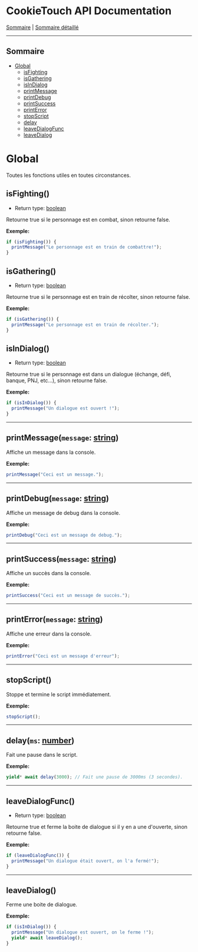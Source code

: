 # CookieTouch API Documentation
[Sommaire](SUMMARY.md) | [Sommaire détaillé](singlepage.md)

<hr>

## Sommaire
- [Global](#global)
  - [isFighting](#isfighting)
  - [isGathering](#isgathering)
  - [isInDialog](#isindialog)
  - [printMessage](#global-print-message)
  - [printDebug](#global-print-debug)
  - [printSuccess](#global-print-success)
  - [printError](#global-print-error)
  - [stopScript](#stopscript)
  - [delay](#global-delay)
  - [leaveDialogFunc](#leavedialogfunc)
  - [leaveDialog](#leavedialog)

# Global
Toutes les fonctions utiles en toutes circonstances.

## isFighting()
- Return type: <a href="https://developer.mozilla.org/fr-Fr/docs/Web/JavaScript/Data_structures#Boolean_type">boolean</a>

Retourne true si le personnage est en combat, sinon retourne false.

**Exemple:**
```js
if (isFighting()) {
  printMessage("Le personnage est en train de combattre!");
}
```

## isGathering()
- Return type: <a href="https://developer.mozilla.org/fr-Fr/docs/Web/JavaScript/Data_structures#Boolean_type">boolean</a>

Retourne true si le personnage est en train de récolter, sinon retourne false.

**Exemple:**
```js
if (isGathering()) {
  printMessage("Le personnage est en train de récolter.");
}
```

## isInDialog()
- Return type: <a href="https://developer.mozilla.org/fr-Fr/docs/Web/JavaScript/Data_structures#Boolean_type">boolean</a>

Retourne true si le personnage est dans un dialogue (échange, défi, banque, PNJ, etc…), sinon retourne false.

**Exemple:**
```js
if (isInDialog()) {
  printMessage("Un dialogue est ouvert !");
}
```
<hr>
<h2 id="global-print-message">printMessage(<code>message</code>: <a href="https://developer.mozilla.org/fr-Fr/docs/Web/JavaScript/Data_structures#String_type">string</a>)</h2>

Affiche un message dans la console.

**Exemple:**
```js
printMessage("Ceci est un message.");
```
<hr>
<h2 id="global-print-debug">printDebug(<code>message</code>: <a href="https://developer.mozilla.org/fr-Fr/docs/Web/JavaScript/Data_structures#String_type">string</a>)</h2>

Affiche un message de debug dans la console.

**Exemple:**
```js
printDebug("Ceci est un message de debug.");
```
<hr>
<h2 id="global-print-success">printSuccess(<code>message</code>: <a href="https://developer.mozilla.org/fr-Fr/docs/Web/JavaScript/Data_structures#String_type">string</a>)</h2>

Affiche un succès dans la console.

**Exemple:**
```js
printSuccess("Ceci est un message de succès.");
```
<hr>
<h2 id="global-print-error">printError(<code>message</code>: <a href="https://developer.mozilla.org/fr-Fr/docs/Web/JavaScript/Data_structures#String_type">string</a>)</h2>


Affiche une erreur dans la console.

**Exemple:**
```js
printError("Ceci est un message d'erreur");
```
<hr>

## stopScript()
Stoppe et termine le script immédiatement.

**Exemple:**
```js
stopScript();
```
<hr>
<h2 id="global-delay">delay(<code>ms</code>: <a href="https://developer.mozilla.org/fr-Fr/docs/Web/JavaScript/Data_structures#Number_type">number</a>)</h2>

Fait une pause dans le script.

**Exemple:**
```js
yield* await delay(3000); // Fait une pause de 3000ms (3 secondes).
```
<hr>

## leaveDialogFunc()
- Return type: <a href="https://developer.mozilla.org/fr-Fr/docs/Web/JavaScript/Data_structures#Boolean_type">boolean</a>

Retourne true et ferme la boite de dialogue si il y en a une d'ouverte, sinon retourne false.

**Exemple:**
```js
if (leaveDialogFunc()) {
  printMessage("Un dialogue était ouvert, on l'a fermé!");
}
```
<hr>

## leaveDialog()
Ferme une boite de dialogue.

**Exemple:**
```js
if (isInDialog()) {
  printMessage("Un dialogue est ouvert, on le ferme !");
  yield* await leaveDialog();
}
```
